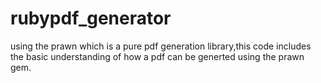 # rubypdf_generator
using the prawn which is a pure pdf generation library,this code includes the basic understanding of how a pdf can be generted using the prawn gem.
